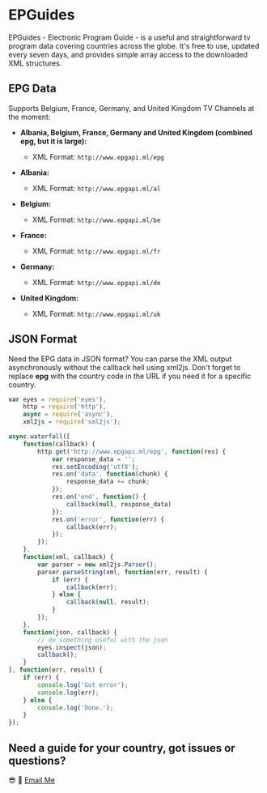 # EPGuides

EPGuides - Electronic Program Guide - is a useful and straightforward tv program data covering countries across the globe. It's free to use, updated every seven days, and provides simple array access to the downloaded XML structures.

## EPG Data

Supports Belgium, France, Germany, and United Kingdom TV Channels at the moment:

 - **Albania, Belgium, France, Germany and United Kingdom (combined epg, but it is large):**
 	- XML Format: ```http://www.epgapi.ml/epg```

 - **Albania:**
    - XML Format: ```http://www.epgapi.ml/al```

 - **Belgium:**
    - XML Format: ```http://www.epgapi.ml/be```

 - **France:**
 	- XML Format: ```http://www.epgapi.ml/fr```

 - **Germany:**
 	- XML Format: ```http://www.epgapi.ml/de```

 - **United Kingdom:**
 	- XML Format: ```http://www.epgapi.ml/uk```

## JSON Format

Need the EPG data in JSON format? You can parse the XML output asynchronously without the callback hell using xml2js. Don't forget to replace **epg** with the country code in the URL if you need it for a specific country.

```javascript
var eyes = require('eyes'),
    http = require('http'),
    async = require('async'),
    xml2js = require('xml2js');

async.waterfall([
    function(callback) {
        http.get('http://www.epgapi.ml/epg', function(res) {
            var response_data = '';
            res.setEncoding('utf8');
            res.on('data', function(chunk) {
                response_data += chunk;
            });
            res.on('end', function() {
                callback(null, response_data)
            });
            res.on('error', function(err) {
                callback(err);
            });
        });
    },
    function(xml, callback) {
        var parser = new xml2js.Parser();
        parser.parseString(xml, function(err, result) {
            if (err) {
                callback(err);
            } else {
                callback(null, result);
            }
        });
    },
    function(json, callback) {
        // do something useful with the json
        eyes.inspect(json);
        callback();
    }
], function(err, result) {
    if (err) {
        console.log('Got error');
        console.log(err);
    } else {
        console.log('Done.');
    }
});
```

## Need a guide for your country, got issues or questions?

:sunglasses: :wave: [Email Me](mailto:oketunjifinbarrs@gmail.com)